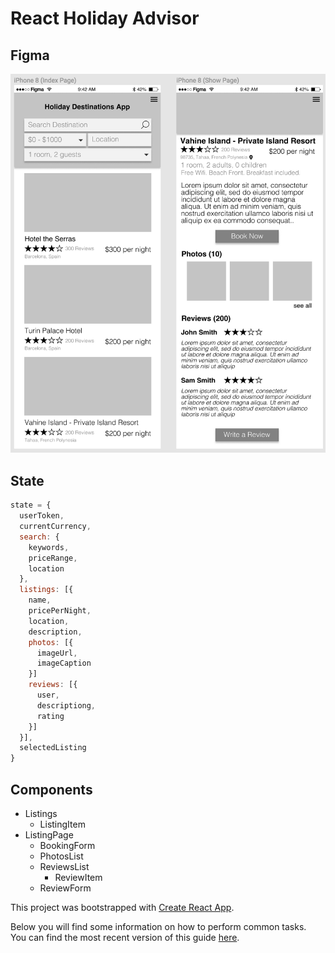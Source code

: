 # React Holiday Advisor

## Figma
![](/docs/images/figma.png)

## State
```javascript
state = {
  userToken,
  currentCurrency,
  search: {
    keywords,
    priceRange,
    location
  },
  listings: [{
    name,
    pricePerNight,
    location,
    description,
    photos: [{
      imageUrl,
      imageCaption
    }]
    reviews: [{
      user,
      descriptiong,
      rating
    }]
  }],
  selectedListing
}
```

## Components
- Listings
  - ListingItem
- ListingPage
  - BookingForm
  - PhotosList
  - ReviewsList
    - ReviewItem
  - ReviewForm


This project was bootstrapped with [Create React App](https://github.com/facebookincubator/create-react-app).

Below you will find some information on how to perform common tasks.<br>
You can find the most recent version of this guide [here](https://github.com/facebookincubator/create-react-app/blob/master/packages/react-scripts/template/README.md).
